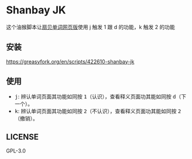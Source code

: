 # Shanbay JK
这个油猴脚本让[扇贝单词网页版](https://web.shanbay.com/wordsweb/)使用 j 触发 1 跟 d 的功能，k 触发 2 的功能

## 安装
https://greasyfork.org/en/scripts/422610-shanbay-jk

## 使用
- <kbd>j</kbd>: 辨认单词页面其功能如同按 <kbd>1</kbd>（认识），查看释义页面功其能如同按 <kbd>d</kbd>（下一个）。  
- <kbd>k</kbd>: 辨认单词页面其功能如同按 <kbd>2</kbd>（不认识），查看释义页面功其能如同按 <kbd>2</kbd>（撤销）。 

## LICENSE
GPL-3.0